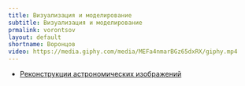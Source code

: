 ```yaml
---
title: Визуализация и моделирование
subtitle: Визуализация и моделирование
prmalink: vorontsov
layout: default
shortname: Воронцов
video: https://media.giphy.com/media/MEFa4nmarBGz65dxRX/giphy.mp4
---
```


+ [Реконструкции астрономических изображений](https://www.youtube.com/watch?time_continue=4&v=K8LZ83xWP4o)
